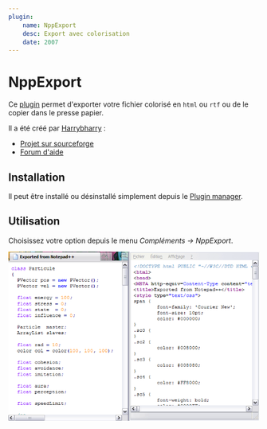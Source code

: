 ```yaml
---
plugin:
    name: NppExport
    desc: Export avec colorisation
    date: 2007
---
```

# NppExport

Ce [plugin](../plugins.md) permet d'exporter votre fichier colorisé en `html` ou `rtf` ou de le copier dans le presse papier.

Il a été créé par [Harrybharry](http://sourceforge.net/users/jsleroy) :

- [Projet sur sourceforge](http://sourceforge.net/projects/nppftp)
- [Forum d'aide](http://sourceforge.net/apps/phpbb/nppftp)

## Installation

Il peut être installé ou désinstallé simplement depuis le [Plugin manager](plugin-manager.md).

## Utilisation

Choisissez votre option depuis le menu *Compléments -> NppExport*.

![Texte exporté et code source du fichier html.](../images/notepadpp_export.png)

